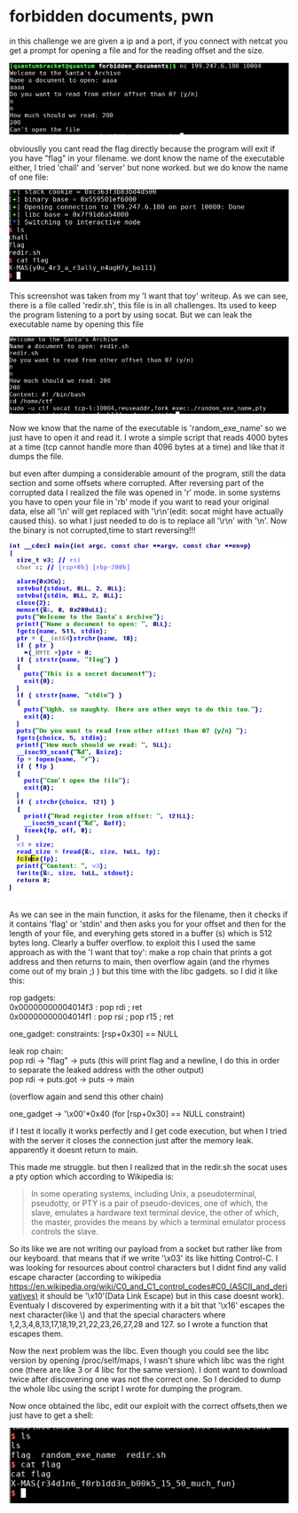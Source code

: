 # forbidden documents, pwn

in this challenge we are given a ip and a port, if you connect with netcat you get a prompt for opening a file and for the reading offset and the size.

![alt text](https://raw.githubusercontent.com/quantumbracket/ctf_writeups/master/xmasctf2018/forbidden%20documents/zz.png)

obviouslly you cant read the flag directly because the program will exit if you have "flag" in your filename. we dont know the name of the executable either, I tried 'chall' and 'server' but none worked. but we do know the name of one file:

![alt text](https://raw.githubusercontent.com/quantumbracket/ctf_writeups/master/xmasctf2018/I%20want%20that%20toy/iwtt_8.png)

This screenshot was taken from my 'I want that toy' writeup. As we can see, there is a file called 'redir.sh', this file is in all challenges. Its used to keep the program listening to a port by using socat. But we can leak the executable name by opening this file  

![alt text](https://raw.githubusercontent.com/quantumbracket/ctf_writeups/master/xmasctf2018/forbidden%20documents/zz1.png)

Now we know that the name of the executable is 'random_exe_name' so we just have to open it and read it. I wrote a simple script that reads 4000 bytes at a time (tcp cannot handle more than 4096 bytes at a time) and like that it dumps the file.  

but even after dumping a considerable amount of the program, still the data section and some offsets where corrupted. After reversing part of the corrupted data I realized the file was opened in 'r' mode. in some systems you have to open your file in 'rb' mode if you want to read your original data, else all '\n' will get replaced with '\r\n'(edit: socat might have actually caused this). so what I just needed to do is to  replace all '\r\n' with '\n'. Now the binary is not corrupted,time to start reversing!!!

![alt text](https://raw.githubusercontent.com/quantumbracket/ctf_writeups/master/xmasctf2018/forbidden%20documents/zz2.png)

As we can see in the main function, it asks for the filename, then it checks if it contains 'flag' or 'stdin' and then asks you for your offset and then for the length of your file, and everyhing gets stored in a buffer (s) which is 512 bytes long. Clearly a buffer overflow. to exploit this I used the same approach as with the 'I want that toy': make a rop chain that prints a got address and then returns to main, then overflow again (and the rhymes come out of my brain ;) ) but this time with the libc gadgets. so I did it like this:  

rop gadgets:  
0x00000000004014f3 : pop rdi ; ret  
0x00000000004014f1 : pop rsi ; pop r15 ; ret  

one_gadget:
constraints:
  [rsp+0x30] == NULL  
  
leak rop chain:  
pop rdi -> "flag" -> puts  (this will print flag and a newline, I do this in order to separate the leaked address with the other output)  
pop rdi -> puts.got -> puts -> main

(overflow again and send this other chain)


one_gadget -> '\x00'*0x40 (for [rsp+0x30] == NULL constraint)  

if I test it locally it works perfectly and I get code execution, but when I tried with the server it closes the connection just after the memory leak. apparently it doesnt return to main. 

This made me struggle. but then I realized that in the redir.sh the socat uses a pty option which according to Wikipedia is:  

>In some operating systems, including Unix, a pseudoterminal, pseudotty, or PTY is a pair of pseudo-devices, one of which, the slave, emulates a hardware text terminal device, the other of which, the master, provides the means by which a terminal emulator process controls the slave.

So its like we are not writing our payload from a socket but rather like from our keyboard. that means that if we write '\x03' its like hitting Control-C. I was looking for resources about control characters but I didnt find any valid escape character (according to wikipedia https://en.wikipedia.org/wiki/C0_and_C1_control_codes#C0_(ASCII_and_derivatives) it should be '\x10'(Data Link Escape) but in this case doesnt work). Eventualy I discovered by experimenting with it a bit that '\x16' escapes the next character(like \\) and that the special characters where 1,2,3,4,8,13,17,18,19,21,22,23,26,27,28 and 127. so I wrote a function that escapes them.  

Now the next problem was the libc. Even though you could see the libc version by opening /proc/self/maps, I wasn't shure which libc was the right one (there are like 3 or 4 libc for the same version). I dont want to download twice after discovering one was not the correct one. So I decided to dump the whole libc using the script I wrote for dumping the program.  

Now once obtained the libc, edit our exploit with the correct offsets,then we just have to get a shell:

![alt text](https://raw.githubusercontent.com/quantumbracket/ctf_writeups/master/xmasctf2018/forbidden%20documents/zz3.png)

